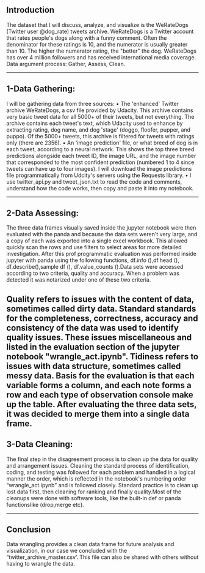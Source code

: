 ## Introduction
The dataset that I will discuss, analyze, and visualize is the WeRateDogs
(Twitter user @dog_rate) tweets archive. WeRateDogs is a Twitter account that
rates people's dogs along with a funny comment. Often the denominator for
these ratings is 10, and the numerator is usually greater than 10. The higher the
numerator rating, the "better" the dog. WeRateDogs has over 4 million
followers and has received international media coverage. Data argument
process: Gather, Assess, Clean.

---------------------------------------
## 1-Data Gathering:
I will be gathering data from three sources:
• The 'enhanced' Twitter archive WeRateDogs, a csv file provided by
Udacity. This archive contains very basic tweet data for all 5000+ of their
tweets, but not everything. The archive contains each tweet's text, which
Udacity used to enhance by extracting rating, dog name, and dog 'stage'
(doggo, floofer, pupper, and puppo). Of the 5000+ tweets, this archive is
filtered for tweets with ratings only (there are 2356).
• An 'image prediction' file, or what breed of dog is in each tweet,
according to a neural network. This shows the top three breed predictions
alongside each tweet ID, the image URL, and the image number that
corresponded to the most confident prediction (numbered 1 to 4 since
tweets can have up to four images). I will download the image predictions
file programmatically from Udcity's servers using the Requests library.
• I use twitter_api.py and tweet_json.txt to read the code and comments,
understand how the code works, then copy and paste it into my notebook.

--------------------------
## 2-Data Assessing:
The three data frames visually saved inside the jupyter notebook were then
evaluated with the panda and because the data sets weren't very large, and a
copy of each was exported into a single excel workbook. This allowed quickly
scan the rows and use filters to select areas for more detailed investigation.
After this prof programmatic evaluation was performed inside jupyter with
panda using the following functions, df.info (),df.head (), df.describe(),sample
df (), df.value_counts ().Data sets were accessed according to two criteria,
quality and accuracy. When a problem was detected it was notarized under one
of these two criteria.

Quality refers to issues with the content of data, sometimes called dirty data.
Standard standards for the completeness, correctness, accuracy and consistency
of the data was used to identify quality issues. These issues miscellaneous and
listed in the evaluation section of the jupyter notebook "wrangle_act.ipynb".
Tidiness refers to issues with data structure, sometimes called messy data. Basis
for the evaluation is that each variable forms a column, and each note forms a
row and each type of observation console make up the table. After evaluating
the three data sets, it was decided to merge them into a single data frame.
-------------------------------------
## 3-Data Cleaning:
The final step in the disagreement process is to clean up the data for quality and
arrangement issues. Cleaning the standard process of identification, coding, and
testing was followed for each problem and handled in a logical manner the
order, which is reflected in the notebook's numbering order
“wrangle_act.ipynb” and is followed closely.
Standard practice is to clean up lost data first, then cleaning for ranking and
finally quality.Most of the cleanups were done with software tools, like the
built-in def or panda functionslike (drop,merge etc).

-------------------------------------------
## Conclusion
Data wrangling provides a clean data frame for future analysis and
visualization, in our case we concluded with the “twitter_archive_master.csv’.
This file can also be shared with others without having to wrangle the data.

